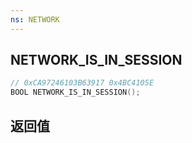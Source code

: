 ```yaml
---
ns: NETWORK
---
```

## NETWORK_IS_IN_SESSION

```c
// 0xCA97246103B63917 0x4BC4105E
BOOL NETWORK_IS_IN_SESSION();
```


## 返回值
